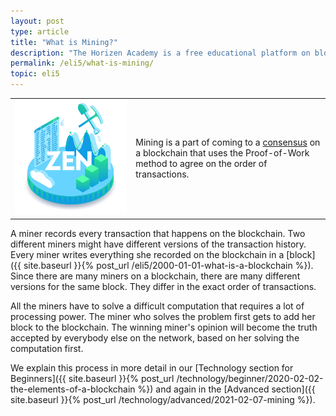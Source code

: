 ```yaml
---
layout: post
type: article
title: "What is Mining?"
description: "The Horizen Academy is a free educational platform on blockchain technology, cryptocurrency, and privacy. In this article, you learn about cryptocurrency miners in a simple, understandable way."
permalink: /eli5/what-is-mining/
topic: eli5
---
```


<table class="table lead">
    <tr>
        <td class="icon"><img src="/assets/post_files/eli5/what-is-mining/Mining.jpg" alt="Mining"></td>
        <td>
            Mining is a part of coming to a <a href="{{ site.baseurl }}{% post_url /eli5/2000-01-07-what-is-consensus %}">consensus</a> on a blockchain that uses the Proof-of-Work method to agree on the order of transactions.
        </td>
    </tr>
</table> 

A miner records every transaction that happens on the blockchain. Two different miners might have different versions of the transaction history. Every miner writes everything she recorded on the blockchain in a [block]({{ site.baseurl }}{% post_url /eli5/2000-01-01-what-is-a-blockchain %}). Since there are many miners on a blockchain, there are many different versions for the same block. They differ in the exact order of transactions.

All the miners have to solve a difficult computation that requires a lot of processing power. The miner who solves the problem first gets to add her block to the blockchain. The winning miner's opinion will become the truth accepted by everybody else on the network, based on her solving the computation first.

We explain this process in more detail in our [Technology section for Beginners]({{ site.baseurl }}{% post_url /technology/beginner/2020-02-02-the-elements-of-a-blockchain %}) and again in the [Advanced section]({{ site.baseurl }}{% post_url /technology/advanced/2021-02-07-mining %}).
